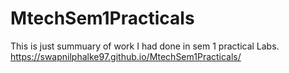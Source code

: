 # MtechSem1Practicals

This is just summuary of work I had done in sem 1 practical Labs.
https://swapnilphalke97.github.io/MtechSem1Practicals/
